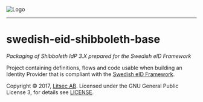 ![Logo](http://litsec.se/onewebstatic/4a6ec88da7-pics-litsec.png)

------
# swedish-eid-shibboleth-base
*Packaging of Shibboleth IdP 3.X prepared for the Swedish eID Framework*

Project containing definitions, flows and code usable when building an Identity Provider that is compliant with the [Swedish eID Framework](https://github.com/elegnamnden/technical-framework).

Copyright &copy; 2017, [Litsec AB](http://www.litsec.se). Licensed under the GNU General Public License 3, for details see [LICENSE](LICENSE). 
